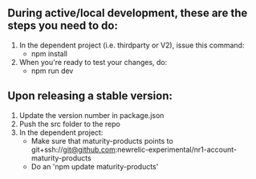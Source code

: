 ## During active/local development, these are the steps you need to do:
1. In the dependent project (i.e. thirdparty or V2), issue this command:
   - npm install 
2. When you're ready to test your changes, do:
   - npm run dev

## Upon releasing a stable version:
1. Update the version number in package.json
2. Push the src folder to the repo
3. In the dependent project:
   - Make sure that maturity-products points to git+ssh://git@github.com:newrelic-experimental/nr1-account-maturity-products
   - Do an 'npm update maturity-products'
